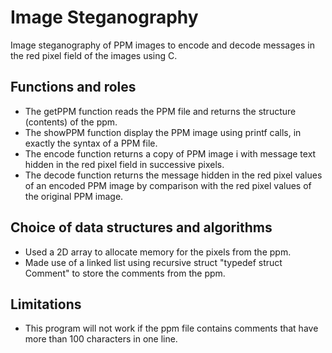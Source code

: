 # Image Steganography
Image steganography of PPM images to encode and decode messages in the red pixel field of the images using C.

## Functions and roles
- The getPPM function reads the PPM file and returns the structure (contents) of the ppm.
- The showPPM function display the PPM image using printf calls, in exactly the syntax of a PPM file.
- The encode function returns a copy of PPM image i with message text hidden in the red pixel field in successive pixels.
- The decode function returns the message hidden in the red pixel values of an encoded PPM image by comparison with the red pixel values of the original PPM image.

## Choice of data structures and algorithms
- Used a 2D array to allocate memory for the pixels from the ppm.
- Made use of a linked list using recursive struct "typedef struct Comment" to store the comments from the ppm.
## Limitations
- This program will not work if the ppm file contains comments that have more than 100 characters in one line.
